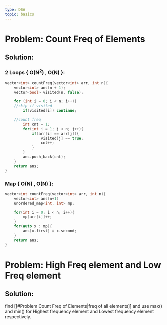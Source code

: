 ```yaml
---
type: DSA
topic: basics
---
```


# Problem: Count Freq of Elements
## Solution: 
### 2 Loops { O(N<sup>2</sup>) , O(N) }:
```cpp
vector<int> countFreq(vector<int> arr, int n){
	vector<int> ans(n + 1);
	vector<bool> visited(n, false);

	for (int i = 0; i < n; i++){
	//skip if visited
		if(visited[i]) continue;

	//count freq
		int cnt = 1;
		for(int j = 1; j < n; j++){
			if(arr[i] == arr[j]){
				visited[j] == true;
				cnt++;
			}	
		}
		ans.push_back(cnt);
	}
	return ans;
}
```
### Map { O(N) , O(N) }:
```cpp
vector<int countFreq(vector<int> arr, int n){
	vector<int> ans(n+1)
	unordered_map<int, int> mp;

	for(int i = 0; i < n; i++){
		mp[arr[i]]++;
	}
	for(auto x : mp){
		ans[x.first] = x.second;
	}
	return ans;
}
```


# Problem: High Freq element and Low Freq element
## Solution: 
find [[#Problem Count Freq of Elements|freq of all elements]] and use max() and min() for Highest frequency element and Lowest frequency element respectively.